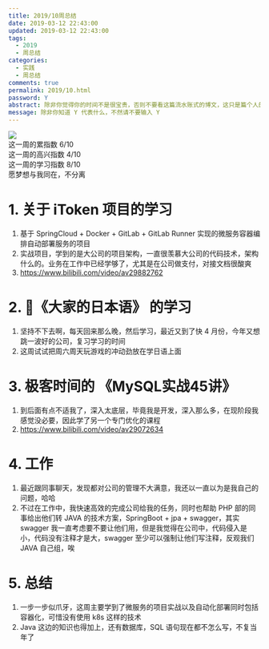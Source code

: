 ```yaml
---
title: 2019/10周总结
date: 2019-03-12 22:43:00
updated: 2019-03-12 22:43:00
tags:
  - 2019
  - 周总结
categories: 
  - 实践
  - 周总结
comments: true
permalink: 2019/10.html  
password: Y
abstract: 除非你觉得你的时间不是很宝贵，否则不要看这篇流水账式的博文，这只是篇个人的工作的学习一个总结而已，没有包含任何的技术细节
message: 除非你知道 Y 代表什么，不然请不要输入 Y
---
```


![][0]  
这一周的累指数 6/10  
这一周的高兴指数 4/10   
这一周的学习指数 8/10  
愿梦想与我同在，不分离

<!--more-->

# 1. 关于 iToken 项目的学习

1. 基于 SpringCloud + Docker + GitLab + GitLab Runner 实现的微服务容器编排自动部署服务的项目  
2. 实战项目，学到的是大公司的项目架构，一直很羡慕大公司的代码技术，架构什么的。业务在工作中已经学够了，尤其是在公司做支付，对接文档很酸爽
3. https://www.bilibili.com/video/av29882762

# 2. 《大家的日本语》 的学习

1. 坚持不下去啊，每天回来那么晚，然后学习，最近又到了快 4 月份，今年又想跳一波好的公司，复习学习的时间  
2. 这周试试把周六周天玩游戏的冲动劲放在学日语上面

# 3. 极客时间的 《MySQL实战45讲》

1. 到后面有点不适我了，深入太底层，毕竟我是开发，深入那么多，在现阶段我感觉没必要，因此学了另一个专门优化的课程
2. https://www.bilibili.com/video/av29072634

# 4. 工作

1. 最近跟同事聊天，发现都对公司的管理不大满意，我还以一直以为是我自己的问题，哈哈  
2. 不过在工作中，我快速高效的完成公司给我的任务，同时也帮助 PHP 部的同事给出他们转 JAVA 的技术方案，SpringBoot + jpa + swagger，其实 swagger 我一直考虑要不要让他们用，但是我觉得在公司中，代码侵入是小，代码没有注释才是大，swagger 至少可以强制让他们写注释，反观我们 JAVA 自己组，唉

# 5. 总结

1. 一步一步似爪牙，这周主要学到了微服务的项目实战以及自动化部署同时包括容器化，可惜没有使用 k8s 这样的技术  
2. Java 这边的知识也得加上，还有数据库，SQL 语句现在都不怎么写，不复当年了

[0]: https://leran2deeplearnjavawebtech.oss-cn-beijing.aliyuncs.com/somephoto/2019-01-30GTA5%E5%8F%AE%E5%BD%93%E7%8C%AB.jpg